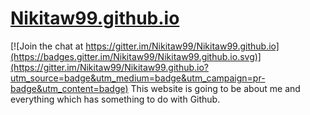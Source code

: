 # [Nikitaw99.github.io](http://nikitaw99.github.io)

[![Join the chat at https://gitter.im/Nikitaw99/Nikitaw99.github.io](https://badges.gitter.im/Nikitaw99/Nikitaw99.github.io.svg)](https://gitter.im/Nikitaw99/Nikitaw99.github.io?utm_source=badge&utm_medium=badge&utm_campaign=pr-badge&utm_content=badge)
This website is going to be about me and everything which has something to do with Github.
